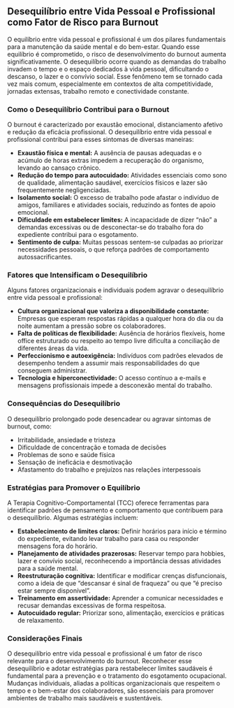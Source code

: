 ## Desequilíbrio entre Vida Pessoal e Profissional como Fator de Risco para Burnout

O equilíbrio entre vida pessoal e profissional é um dos pilares fundamentais para a manutenção da saúde mental e do bem-estar. Quando esse equilíbrio é comprometido, o risco de desenvolvimento do burnout aumenta significativamente. O desequilíbrio ocorre quando as demandas do trabalho invadem o tempo e o espaço dedicados à vida pessoal, dificultando o descanso, o lazer e o convívio social. Esse fenômeno tem se tornado cada vez mais comum, especialmente em contextos de alta competitividade, jornadas extensas, trabalho remoto e conectividade constante.

### Como o Desequilíbrio Contribui para o Burnout

O burnout é caracterizado por exaustão emocional, distanciamento afetivo e redução da eficácia profissional. O desequilíbrio entre vida pessoal e profissional contribui para esses sintomas de diversas maneiras:

- **Exaustão física e mental:** A ausência de pausas adequadas e o acúmulo de horas extras impedem a recuperação do organismo, levando ao cansaço crônico.
- **Redução do tempo para autocuidado:** Atividades essenciais como sono de qualidade, alimentação saudável, exercícios físicos e lazer são frequentemente negligenciadas.
- **Isolamento social:** O excesso de trabalho pode afastar o indivíduo de amigos, familiares e atividades sociais, reduzindo as fontes de apoio emocional.
- **Dificuldade em estabelecer limites:** A incapacidade de dizer “não” a demandas excessivas ou de desconectar-se do trabalho fora do expediente contribui para o esgotamento.
- **Sentimento de culpa:** Muitas pessoas sentem-se culpadas ao priorizar necessidades pessoais, o que reforça padrões de comportamento autossacrificantes.

### Fatores que Intensificam o Desequilíbrio

Alguns fatores organizacionais e individuais podem agravar o desequilíbrio entre vida pessoal e profissional:

- **Cultura organizacional que valoriza a disponibilidade constante:** Empresas que esperam respostas rápidas a qualquer hora do dia ou da noite aumentam a pressão sobre os colaboradores.
- **Falta de políticas de flexibilidade:** Ausência de horários flexíveis, home office estruturado ou respeito ao tempo livre dificulta a conciliação de diferentes áreas da vida.
- **Perfeccionismo e autoexigência:** Indivíduos com padrões elevados de desempenho tendem a assumir mais responsabilidades do que conseguem administrar.
- **Tecnologia e hiperconectividade:** O acesso contínuo a e-mails e mensagens profissionais impede a desconexão mental do trabalho.

### Consequências do Desequilíbrio

O desequilíbrio prolongado pode desencadear ou agravar sintomas de burnout, como:

- Irritabilidade, ansiedade e tristeza
- Dificuldade de concentração e tomada de decisões
- Problemas de sono e saúde física
- Sensação de ineficácia e desmotivação
- Afastamento do trabalho e prejuízos nas relações interpessoais

### Estratégias para Promover o Equilíbrio

A Terapia Cognitivo-Comportamental (TCC) oferece ferramentas para identificar padrões de pensamento e comportamento que contribuem para o desequilíbrio. Algumas estratégias incluem:

- **Estabelecimento de limites claros:** Definir horários para início e término do expediente, evitando levar trabalho para casa ou responder mensagens fora do horário.
- **Planejamento de atividades prazerosas:** Reservar tempo para hobbies, lazer e convívio social, reconhecendo a importância dessas atividades para a saúde mental.
- **Reestruturação cognitiva:** Identificar e modificar crenças disfuncionais, como a ideia de que “descansar é sinal de fraqueza” ou que “é preciso estar sempre disponível”.
- **Treinamento em assertividade:** Aprender a comunicar necessidades e recusar demandas excessivas de forma respeitosa.
- **Autocuidado regular:** Priorizar sono, alimentação, exercícios e práticas de relaxamento.

### Considerações Finais

O desequilíbrio entre vida pessoal e profissional é um fator de risco relevante para o desenvolvimento do burnout. Reconhecer esse desequilíbrio e adotar estratégias para restabelecer limites saudáveis é fundamental para a prevenção e o tratamento do esgotamento ocupacional. Mudanças individuais, aliadas a políticas organizacionais que respeitem o tempo e o bem-estar dos colaboradores, são essenciais para promover ambientes de trabalho mais saudáveis e sustentáveis.